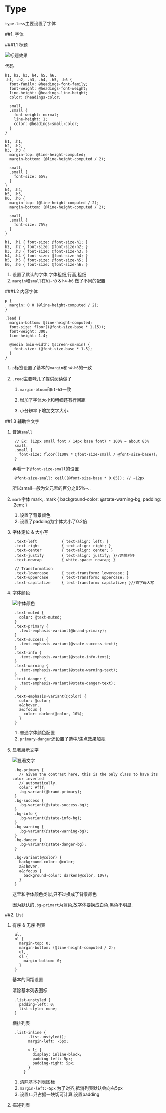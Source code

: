 # Type

`type.less`主要设置了字体

##1. 字体

###1.1 标题

![标题效果](QQ20151221-0.png)

代码

    h1, h2, h3, h4, h5, h6,
    .h1, .h2, .h3, .h4, .h5, .h6 {
      font-family: @headings-font-family;
      font-weight: @headings-font-weight;
      line-height: @headings-line-height;
      color: @headings-color;
    
      small,
      .small {
        font-weight: normal;
        line-height: 1;
        color: @headings-small-color;
      }
    }
    
    h1, .h1,
    h2, .h2,
    h3, .h3 {
      margin-top: @line-height-computed;
      margin-bottom: (@line-height-computed / 2);
    
      small,
      .small {
        font-size: 65%;
      }
    }
    h4, .h4,
    h5, .h5,
    h6, .h6 {
      margin-top: (@line-height-computed / 2);
      margin-bottom: (@line-height-computed / 2);
    
      small,
      .small {
        font-size: 75%;
      }
    }
    
    h1, .h1 { font-size: @font-size-h1; }
    h2, .h2 { font-size: @font-size-h2; }
    h3, .h3 { font-size: @font-size-h3; }
    h4, .h4 { font-size: @font-size-h4; }
    h5, .h5 { font-size: @font-size-h5; }
    h6, .h6 { font-size: @font-size-h6; }

1. 设置了默认的字体,字体粗细,行高,粗细
2. `margin`和`small`在`h1~h3` & `h4~h6` 做了不同的配置

###1.2 内容字体

    p {
      margin: 0 0 (@line-height-computed / 2);
    }
    
    .lead {
      margin-bottom: @line-height-computed;
      font-size: floor((@font-size-base * 1.15));
      font-weight: 300;
      line-height: 1.4;
    
      @media (min-width: @screen-sm-min) {
        font-size: (@font-size-base * 1.5);
      }
    }
    
1. `p`标签设置了基本的`margin`和`h4~h6`的一致
2. `.read`主要味儿了提供阅读做了

    1. `margin-btoom`和`h1~h3`一致
    
    2. 增加了字体大小和粗细还有行间距

    3. 小分辨率下增加文字大小.
    
##1.3 辅助性文字

1. 普通`small`
    
        // Ex: (12px small font / 14px base font) * 100% = about 85%
        small,
        .small {
          font-size: floor((100% * @font-size-small / @font-size-base));
        }

    再看一下`@font-size-small`的设置

        @font-size-small: ceil((@font-size-base * 0.85)); // ~12px

    所以small一般为父元素的百分之85%~..

2. `mark`字体
        mark,
        .mark {
          background-color: @state-warning-bg;
          padding: .2em;
        }
    
    1. 设置了背景颜色
    2. 设置了padding为字体大小了0.2倍

3. 字体定位 & 大小写

        .text-left           { text-align: left; }
        .text-right          { text-align: right; }
        .text-center         { text-align: center; }
        .text-justify        { text-align: justify; }//两端对齐
        .text-nowrap         { white-space: nowrap; }
        
        // Transformation
        .text-lowercase      { text-transform: lowercase; }
        .text-uppercase      { text-transform: uppercase; }
        .text-capitalize     { text-transform: capitalize; }//首字母大写

4. 字体颜色

    ![字体颜色](QQ20151221-1.png)

        .text-muted {
          color: @text-muted;
        }
        .text-primary {
          .text-emphasis-variant(@brand-primary);
        }
        .text-success {
          .text-emphasis-variant(@state-success-text);
        }
        .text-info {
          .text-emphasis-variant(@state-info-text);
        }
        .text-warning {
          .text-emphasis-variant(@state-warning-text);
        }
        .text-danger {
          .text-emphasis-variant(@state-danger-text);
        }
        
        .text-emphasis-variant(@color) {
          color: @color;
          a&:hover,
          a&:focus {
            color: darken(@color, 10%);
          }
        }

    1. 普通字体颜色配置
    2. `primary~danger`还设置了选中/焦点效果加亮.
    
      
5. 显著展示文字

    ![显著文字](QQ20151221-4.png)
    
        .bg-primary {
          // Given the contrast here, this is the only class to have its color inverted
          // automatically.
          color: #fff;
          .bg-variant(@brand-primary);
        }
        .bg-success {
          .bg-variant(@state-success-bg);
        }
        .bg-info {
          .bg-variant(@state-info-bg);
        }
        .bg-warning {
          .bg-variant(@state-warning-bg);
        }
        .bg-danger {
          .bg-variant(@state-danger-bg);
        }
        
        .bg-variant(@color) {
          background-color: @color;
          a&:hover,
          a&:focus {
            background-color: darken(@color, 10%);
          }
        }
    
    这里和字体颜色类似,只不过换成了背景颜色
    
    因为默认的`.bg-primart`为蓝色,故字体要换成白色,黑色不明显.   

##2. List


1. 有序 & 无序 列表

        ul,
        ol {
          margin-top: 0;
          margin-bottom: (@line-height-computed / 2);
          ul,
          ol {
            margin-bottom: 0;
          }
        }
            
    基本的间距设置
    
    清除基本列表图标
    
        .list-unstyled {
          padding-left: 0;
          list-style: none;
        }
        
    横排列表
    
        .list-inline {
              .list-unstyled();
              margin-left: -5px;
            
              > li {
                display: inline-block;
                padding-left: 5px;
                padding-right: 5px;
              }
            }
    1. 清除基本列表图标
    2. `margin-left:-5px` 为了对齐,抵消列表默认会向右5px
    3. 设置`li`只占据一块切可计算,设置padding
2. 描述列表


   


    
    
    







